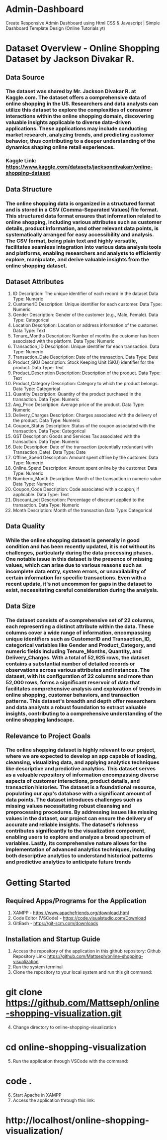 # Admin-Dashboard
Create Responsive Admin Dashboard using Html CSS &amp; Javascript | Simple Dashboard Template Design (Online Tutorials yt)

# Dataset Overview - Online Shopping Dataset by Jackson Divakar R.

## Data Source
### The dataset was shared by Mr. Jackson Divakar R. at Kaggle.com. The dataset  offers a comprehensive data of online shopping in the US. Researchers and data analysts can utilize this dataset to explore the complexities of consumer interactions within the online shopping domain, discovering valuable insights applicable to diverse data-driven applications. These applications may include conducting market research, analyzing trends, and predicting customer behavior, thus contributing to a deeper understanding of the dynamics shaping online retail experiences.

### Kaggle Link: https://www.kaggle.com/datasets/jacksondivakarr/online-shopping-dataset

## Data Structure
### The online shopping data is organized in a structured format and is stored in a CSV (Comma-Separated Values) file format. This structured data format ensures that information related to online shopping, including various attributes such as customer details, product information, and other relevant data points, is systematically arranged for easy accessibility and analysis. The CSV format, being plain text and highly versatile, facilitates seamless integration into various data analysis tools and platforms, enabling researchers and analysts to efficiently explore, manipulate, and derive valuable insights from the online shopping dataset.

## Dataset Attributes

1. ID
Description: The unique identifier of each record in the dataset
Data Type: Numeric
2. CustomerID
Description: Unique identifier for each customer.
Data Type: Numeric
3. Gender
Description: Gender of the customer (e.g., Male, Female).
Data Type: Categorical
4. Location
Description: Location or address information of the customer.
Data Type: Text
5. Tenure_Months
Description: Number of months the customer has been associated with the 
platform.
Data Type: Numeric
6. Transaction_ID
Description: Unique identifier for each transaction.
Data Type: Numeric
7. Transaction_Date
Description: Date of the transaction.
Data Type: Date
8. Product_SKU
Description: Stock Keeping Unit (SKU) identifier for the product.
Data Type: Text
9. Product_Description
Description: Description of the product.
Data Type: Text
10. Product_Category
Description: Category to which the product belongs.
Data Type: Categorical
11. Quantity
Description: Quantity of the product purchased in the transaction.
Data Type: Numeric
12. Avg_Price
Description: Average price of the product.
Data Type: Numeric
13. Delivery_Charges
Description: Charges associated with the delivery of the product.
Data Type: Numeric
14. Coupon_Status
Description: Status of the coupon associated with the transaction.
Data Type: Categorical
15. GST
Description: Goods and Services Tax associated with the transaction.
Data Type: Numeric
16. Date
Description: Date of the transaction (potentially redundant with Transaction_Date).
Data Type: Date
17. Offline_Spend
Description: Amount spent offline by the customer.
Data Type: Numeric
18. Online_Spend
Description: Amount spent online by the customer.
Data Type: Numeric
19. Numberic_Month
Description: Month of the transaction in numeric value
Data Type: Numeric
20. Coupon_Code
Description: Code associated with a coupon, if applicable.
Data Type: Text
21. Discount_pct
Description: Percentage of discount applied to the transaction.
Data Type: Numeric
22. Month
Description: Month of the transaction 
Data Type: Categorical

## Data Quality

### While the online shopping dataset is generally in good condition and has been recently updated, it is not without its challenges, particularly during the data processing phases. One notable issue in this dataset is the presence of missing values, which can arise due to various reasons such as incomplete data entry, system errors, or unavailability of certain information for specific transactions. Even with a recent update, it's not uncommon for gaps in the dataset to exist, necessitating careful consideration during the analysis.

## Data Size

### The dataset consists of a comprehensive set of 22 columns, each representing a distinct attribute within the data. These columns cover a wide range of information, encompassing unique identifiers such as CustomerID and Transaction_ID, categorical variables like Gender and Product_Category, and numeric fields including Tenure_Months, Quantity, and Delivery_Charges. With a total of 52,925 rows, the dataset contains a substantial number of detailed records or observations across various attributes and instances. The dataset, with its configuration of 22 columns and more than 52,000 rows, forms a significant reservoir of data that facilitates comprehensive analysis and exploration of trends in online shopping, customer behaviors, and transaction patterns. This dataset's breadth and depth offer researchers and data analysts a robust foundation to extract valuable insights, contributing to a comprehensive understanding of the online shopping landscape.

## Relevance to Project Goals

### The online shopping dataset is highly relevant to our project, where we are expected to develop an app capable of loading, cleansing, visualizing data, and applying analytics techniques like descriptive and predictive analytics. This dataset serves as a valuable repository of information encompassing diverse aspects of customer interactions, product details, and transaction histories. The dataset is a foundational resource, populating our app's database with a significant amount of data points. The dataset introduces challenges such as missing values necessitating robust cleansing and preprocessing procedures. By addressing issues like missing values in the dataset, our project can ensure the delivery of accurate and reliable insights. The dataset's richness contributes significantly to the visualization component, enabling users to explore and analyze a broad spectrum of variables. Lastly, its comprehensive nature allows for the implementation of advanced analytics techniques, including both descriptive analytics to understand historical patterns and predictive analytics to anticipate future trends

# Getting Started

## Required Apps/Programs for the Application

1. XAMPP - https://www.apachefriends.org/download.html
2. Code Editor (VSCode) - https://code.visualstudio.com/Download
3. GitBash - https://git-scm.com/downloads

## Installation and Startup Guide

1. Access the repository of the application in this github repository:
Github Repository Link: https://github.com/Mattseph/online-shopping-visualization
2. Run the system terminal
3. Clone the repository to your local system and run this git command:
# git clone https://github.com/Mattseph/online-shopping-visualization.git
4. Change directory to online-shopping-visualization
# cd online-shopping-visualization
5. Run the application through VSCode with the command:
# code . 
6. Start Apache in XAMPP
7. Access the application through this link:
# http://localhost/online-shopping-visualization/